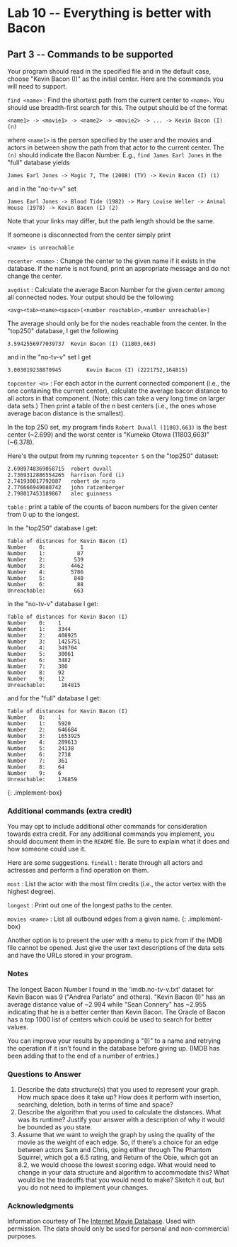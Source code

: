 
# Lab 10 -- Everything is better with Bacon
## Part 3 -- Commands to be supported

Your program should read in the specified file and in the default case, choose
"Kevin Bacon (I)" as the initial center. Here are the commands you will need
to support.

`find <name>`
: Find the shortest path from the current center to `<name>`. You should use
  breadth-first search for this.  The output should be of the format
  ```
  <name1> -> <movie1> -> <name2> -> <movie2> -> ... -> Kevin Bacon (I) (n)
  ```
  where `<name1>` is the person specified by the user and the movies and
  actors in between show the path from that actor to the current center. The
  `(n)` should indicate the Bacon Number. E.g., `find James Earl Jones` in the
  "full" database yields
  ```
  James Earl Jones -> Magic 7, The (2008) (TV) -> Kevin Bacon (I) (1)
  ```
   
  and in the "no-tv-v" set
  ```
  James Earl Jones -> Blood Tide (1982) -> Mary Louise Weller -> Animal House (1978) -> Kevin Bacon (I) (2)
  ```
   
  Note that your links may differ, but the path length should be the same.

  If someone is disconnected from the center simply print
  ```
  <name> is unreachable
  ```

`recenter <name>`
: Change the center to the given name if it exists in the database. If the
  name is not found, print an appropriate message and do not change the center.

`avgdist`
: Calculate the average Bacon Number for the given center among all connected nodes. Your output should be the following
  ```
  <avg><tab><name><space>(<number reachable>,<number unreachable>)
  ```
   
  The average should only be for the nodes reachable from the center. In the
  "top250" database, I get the following
  ```
  3.5942556977039737  Kevin Bacon (I) (11803,663)
  ```

  and in the "no-tv-v" set I get
  ```
  3.003019238870945        Kevin Bacon (I) (2221752,164815)
  ```

`topcenter <n>`
: For each actor in the current connected component (i.e., the one containing
  the current center), calculate the average bacon distance to all actors in
  that component.  (Note: this can take a very long time on larger data sets.)
  Then print a table of the n best centers (i.e., the ones whose average bacon
  distance is the smallest).

  In the top 250 set, my program finds `Robert Duvall (11803,663)` is the best
  center (~2.699) and the worst center is "Kumeko Otowa (11803,663)" (~6.378).

  Here's the output from my running `topcenter 5` on the "top250" dataset:
  ```
  2.6989748369058715  robert duvall
  2.7369312886554265  harrison ford (i)
  2.741930017792087   robert de niro
  2.776666949080742   john ratzenberger
  2.798017453189867   alec guinness
  ```

`table`
: print a table of the counts of bacon numbers for the given center from 0 up to the longest.

  In the "top250" database I get:
  ```
  Table of distances for Kevin Bacon (I)
  Number    0:           1
  Number    1:          87
  Number    2:         539
  Number    3:        4462
  Number    4:        5786
  Number    5:         840
  Number    6:          88
  Unreachable:         663
  ```
   
  in the "no-tv-v" database I get:
  ```
  Table of distances for Kevin Bacon (I)
  Number    0:    1
  Number    1:    3344
  Number    2:    408925
  Number    3:    1425751
  Number    4:    349704
  Number    5:    30061
  Number    6:    3482
  Number    7:    380
  Number    8:    92
  Number    9:    12
  Unreachable:     164815
  ```
   
  and for the "full" database I get:
  ```
  Table of distances for Kevin Bacon (I)
  Number    0:    1
  Number    1:    5920
  Number    2:    646684
  Number    3:    1653925
  Number    4:    289613
  Number    5:    24138
  Number    6:    2738
  Number    7:    361
  Number    8:    64
  Number    9:    6
  Unreachable:    176859
  ```
{: .implement-box}

### Additional commands (extra credit)

You may opt to include additional other commands for consideration towards
extra credit. For any additional commands you implement, you should document
them in the `README` file. Be sure to explain what it does and how someone could
use it.

Here are some suggestions.
`findall`
: Iterate through all actors and actresses and perform a find operation on them.

`most`
: List the actor with the most film credits (i.e., the actor vertex with the highest degree).

`longest`
: Print out one of the longest paths to the center.

`movies <name>`
: List all outbound edges from a given name.
{: .implement-box}

Another option is to present the user with a menu to pick from if the IMDB file cannot be opened. Just give the user text descriptions of the data sets and have the URLs stored in your program.

### Notes

The longest Bacon Number I found in the 'imdb.no-tv-v.txt' dataset for Kevin
Bacon was 9 ("Andrea Parlato" and others). "Kevin Bacon (I)" has an average
distance value of ~2.994 while "Sean Connery" has ~2.955 indicating that he is
a better center than Kevin Bacon. The Oracle of Bacon has a top 1000 list of
centers which could be used to search for better values.

You can improve your results by appending a "(I)" to a name and retrying the
operation if it isn't found in the database before giving up. (IMDB has been
adding that to the end of a number of entries.)

### Questions to Answer

1. Describe the data structure(s) that you used to represent your graph.  How
   much space does it take up?  How does it perform with insertion, searching,
   deletion, both in terms of time and space?  
2. Describe the algorithm that you used to calculate the distances.  What was
   its runtime?  Justify your answer with a description of why it would be
   bounded as you state. 
3. Assume that we want to weigh the graph by using the quality of the movie as
   the weight of each edge.  So, if there’s a choice for an edge between
   actors Sam and Chris, going either through The Phantom Squirrel, which got
   a 6.5 rating, and Return of the Obie, which got an 8.2, we would choose the
   lowest scoring edge.  What would need to change in your data structure and
   algorithm to accommodate this?  What would be the tradeoffs that you would
   need to make?  Sketch it out, but you do not need to implement your
   changes.

### Acknowledgments
Information courtesy of The [Internet Movie Database](http://www.imdb.com/).
Used with permission. The data should only be used for personal and
non-commercial purposes.
